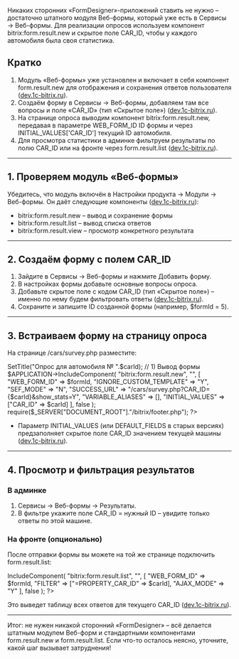 Никаких сторонних «FormDesigner»-приложений ставить не нужно – достаточно штатного модуля Веб-формы, который уже есть в Сервисы → Веб-формы. Для реализации опросов используем компонент bitrix:form.result.new и скрытое поле CAR_ID, чтобы у каждого автомобиля была своя статистика.

## Кратко

1. Модуль «Веб-формы» уже установлен и включает в себя компонент form.result.new для отображения и сохранения ответов пользователя ([dev.1c-bitrix.ru][1]).
2. Создаём форму в Сервисы → Веб-формы, добавляем там все вопросы и поле «CAR\_ID» (тип «Скрытое поле») ([dev.1c-bitrix.ru][2]).
3. На странице опроса выводим компонент bitrix:form.result.new, передавая в параметре WEB_FORM_ID ID формы и через INITIAL_VALUES['CAR_ID'] текущий ID автомобиля.
4. Для просмотра статистики в админке фильтруем результаты по полю CAR_ID или на фронте через form.result.list ([dev.1c-bitrix.ru][1]).

---

## 1. Проверяем модуль «Веб-формы»

Убедитесь, что модуль включён в Настройки продукта → Модули → Веб-формы. Он даёт следующие компоненты ([dev.1c-bitrix.ru][1]):

* bitrix:form.result.new – вывод и сохранение формы
* bitrix:form.result.list – вывод списка ответов
* bitrix:form.result.view – просмотр конкретного результата

---

## 2. Создаём форму с полем CAR\_ID

1. Зайдите в Сервисы → Веб-формы и нажмите Добавить форму.
2. В настройках формы добавьте основные вопросы опроса.
3. Добавьте скрытое поле с кодом CAR_ID (тип «Скрытое поле») – именно по нему будем фильтровать ответы ([dev.1c-bitrix.ru][2]).
4. Сохраните и запишите ID созданной формы (например, $formId = 5).

---

## 3. Встраиваем форму на страницу опроса

На странице /cars/survey.php разместите:

<?php
require($_SERVER["DOCUMENT_ROOT"]."/bitrix/header.php");
use Bitrix\Main\Loader;
Loader::includeModule("form");

$carId  = intval($_GET["CAR_ID"]);  // получаем ID машины из URL
$formId = 5;                       // замените на ваш ID формы

$APPLICATION->SetTitle("Опрос для автомобиля № ".$carId);

// 1) Вывод формы
$APPLICATION->IncludeComponent(
  "bitrix:form.result.new",
  "",
  [
    "WEB_FORM_ID"            => $formId,
    "IGNORE_CUSTOM_TEMPLATE" => "Y",
    "SEF_MODE"               => "N",
    "SUCCESS_URL"            => "/cars/survey.php?CAR_ID={$carId}&show_stats=Y",
    "VARIABLE_ALIASES"       => [],
    "INITIAL_VALUES"         => ["CAR_ID" => $carId]
  ],
  false
);

require($_SERVER["DOCUMENT_ROOT"]."/bitrix/footer.php");
?>
* Параметр INITIAL_VALUES (или DEFAULT_FIELDS в старых версиях) предзаполняет скрытое поле CAR_ID значением текущей машины ([dev.1c-bitrix.ru][3]).

---

## 4. Просмотр и фильтрация результатов

### В админке

1. Сервисы → Веб-формы → Результаты.
2. В фильтре укажите поле CAR\_ID = нужный ID – увидите только ответы по этой машине.

### На фронте (опционально)

После отправки формы вы можете на той же странице подключить form.result.list:

<?php if ($_GET["show_stats"] === "Y"): ?>
  <? $APPLICATION->IncludeComponent(
       "bitrix:form.result.list",
       "",
       [
         "WEB_FORM_ID" => $formId,
         "FILTER"      => ["=PROPERTY_CAR_ID" => $carId],
         "AJAX_MODE"   => "Y"
       ],
       false
     );
  ?>
<?php endif; ?>
Это выведет таблицу всех ответов для текущего CAR_ID ([dev.1c-bitrix.ru][1]).

---

Итог: не нужен никакой сторонний «FormDesigner» – всё делается штатным модулем Веб-форм и стандартными компонентами form.result.new и form.result.list. Если что-то осталось неясно, уточните, какой шаг вызывает затруднения!

[1]: https://dev.1c-bitrix.ru/user_help/components/services/web_forms/index.php?utm_source=chatgpt.com "Веб-формы - 1С-Битрикс"
[2]: https://dev.1c-bitrix.ru/user_help/components/services/web_forms/form_result_new.php?utm_source=chatgpt.com "Заполнение веб-формы - 1С-Битрикс"
[3]: https://dev.1c-bitrix.ru/community/forums/forum6/topic130222/?utm_source=chatgpt.com "Предзаполнение полей веб формы form.result.new с ..."